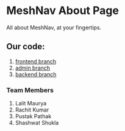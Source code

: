 # MeshNav About Page
All about MeshNav, at your fingertips.

## Our code:

1. [frontend branch](https://github.com/Hackdata2024/4-spg/tree/frontend)
2. [admin branch](https://github.com/Hackdata2024/4-spg/tree/admin)
3. [backend branch](https://github.com/Hackdata2024/4-spg/tree/backend)


### Team Members
1. Lalit Maurya
2. Rachit Kumar
3. Pustak Pathak
4. Shashwat Shukla
